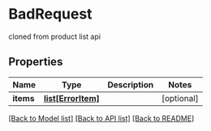 # BadRequest

cloned from product list api
## Properties
Name | Type | Description | Notes
------------ | ------------- | ------------- | -------------
**items** | [**list[ErrorItem]**](ErrorItem.md) |  | [optional] 

[[Back to Model list]](../README.md#documentation-for-models) [[Back to API list]](../README.md#documentation-for-api-endpoints) [[Back to README]](../README.md)


